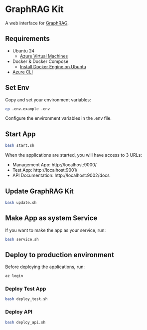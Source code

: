 # GraphRAG Kit

A web interface for [GraphRAG](https://github.com/microsoft/graphrag).

## Requirements

- Ubuntu 24
    - [Azure Virtual Machines](https://portal.azure.com/#browse/Microsoft.Compute%2FVirtualMachines)
- Docker & Docker Compose
    - [Install Docker Engine on Ubuntu](https://docs.docker.com/engine/install/ubuntu/)
- [Azure CLI](https://learn.microsoft.com/en-us/cli/azure/install-azure-cli)

## Set Env

Copy and set your environment variables:

```bash
cp .env.example .env
```

Configure the environment variables in the .env file.

## Start App

```bash
bash start.sh
```

When the applications are started, you will have access to 3 URLs:

- Management App: http://localhost:9000/
- Test App: http://localhost:9001/
- API Documentation: http://localhost:9002/docs

## Update GraphRAG Kit

```bash
bash update.sh
```

## Make App as system Service

If you want to make the app as your service, run:

```bash
bash service.sh
```

## Deploy to production environment

Before deploying the applications, run:

```bash
az login
```

### Deploy Test App

```bash
bash deploy_test.sh
```

### Deploy API

```bash
bash deploy_api.sh
```
